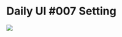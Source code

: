 # Daily UI #007 Setting
![](https://cdn.dribbble.com/users/2396535/screenshots/4809478/_________1.png)
